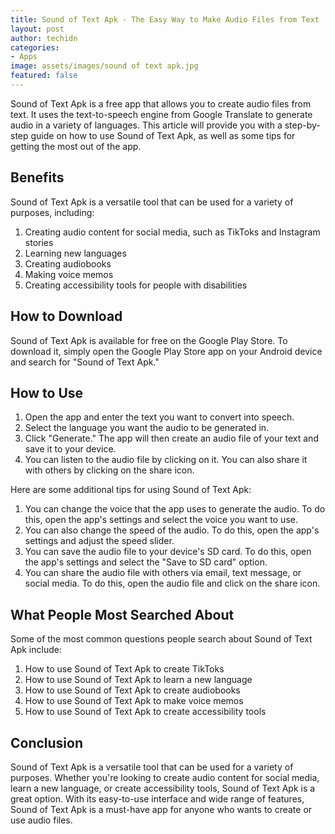 ```yaml
---
title: Sound of Text Apk - The Easy Way to Make Audio Files from Text
layout: post
author: techidn
categories: 
- Apps
image: assets/images/sound of text apk.jpg
featured: false
---
```


Sound of Text Apk is a free app that allows you to create audio files from text. It uses the text-to-speech engine from Google Translate to generate audio in a variety of languages. This article will provide you with a step-by-step guide on how to use Sound of Text Apk, as well as some tips for getting the most out of the app.

## Benefits
Sound of Text Apk is a versatile tool that can be used for a variety of purposes, including:
1.	Creating audio content for social media, such as TikToks and Instagram stories
2.	Learning new languages
3.	Creating audiobooks
4.	Making voice memos
5.	Creating accessibility tools for people with disabilities

## How to Download
Sound of Text Apk is available for free on the Google Play Store. To download it, simply open the Google Play Store app on your Android device and search for "Sound of Text Apk."

## How to Use
1.	Open the app and enter the text you want to convert into speech.
2.	Select the language you want the audio to be generated in.
3.	Click "Generate." The app will then create an audio file of your text and save it to your device.
4.	You can listen to the audio file by clicking on it. You can also share it with others by clicking on the share icon.

Here are some additional tips for using Sound of Text Apk:
1.	You can change the voice that the app uses to generate the audio. To do this, open the app's settings and select the voice you want to use.
2.	You can also change the speed of the audio. To do this, open the app's settings and adjust the speed slider.
3.	You can save the audio file to your device's SD card. To do this, open the app's settings and select the "Save to SD card" option.
4.	You can share the audio file with others via email, text message, or social media. To do this, open the audio file and click on the share icon.

## What People Most Searched About
Some of the most common questions people search about Sound of Text Apk include:
1.	How to use Sound of Text Apk to create TikToks
2.	How to use Sound of Text Apk to learn a new language
3.	How to use Sound of Text Apk to create audiobooks
4.	How to use Sound of Text Apk to make voice memos
5.	How to use Sound of Text Apk to create accessibility tools

## Conclusion
Sound of Text Apk is a versatile tool that can be used for a variety of purposes. Whether you're looking to create audio content for social media, learn a new language, or create accessibility tools, Sound of Text Apk is a great option. With its easy-to-use interface and wide range of features, Sound of Text Apk is a must-have app for anyone who wants to create or use audio files.
